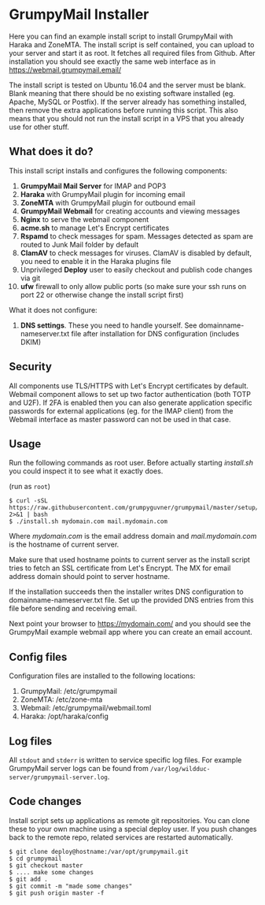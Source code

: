 # GrumpyMail Installer

Here you can find an example install script to install GrumpyMail with Haraka and ZoneMTA. The install script is self contained, you can upload to your server and start it as root. It fetches all required files from Github. After installation you should see exactly the same web interface as in https://webmail.grumpymail.email/

The install script is tested on Ubuntu 16.04 and the server must be blank. Blank meaning that there should be no existing software installed (eg. Apache, MySQL or Postfix). If the server already has something installed, then remove the extra applications before running this script. This also means that you should not run the install script in a VPS that you already use for other stuff.

## What does it do?

This install script installs and configures the following components:

1.  **GrumpyMail Mail Server** for IMAP and POP3
2.  **Haraka** with GrumpyMail plugin for incoming email
3.  **ZoneMTA** with GrumpyMail plugin for outbound email
4.  **GrumpyMail Webmail** for creating accounts and viewing messages
5.  **Nginx** to serve the webmail component
6.  **acme.sh** to manage Let's Encrypt certificates
7.  **Rspamd** to check messages for spam. Messages detected as spam are routed to Junk Mail folder by default
8.  **ClamAV** to check messages for viruses. ClamAV is disabled by default, you need to enable it in the Haraka plugins file
9.  Unprivileged **Deploy** user to easily checkout and publish code changes via git
10. **ufw** firewall to only allow public ports (so make sure your ssh runs on port 22 or otherwise change the install script first)

What it does not configure:

1.  **DNS settings**. These you need to handle yourself. See domainname-nameserver.txt file after installation for DNS configuration (includes DKIM)

## Security

All components use TLS/HTTPS with Let's Encrypt certificates by default. Webmail component allows to set up two factor authentication (both TOTP and U2F). If 2FA is enabled then you can also generate application specific passwords for external applications (eg. for the IMAP client) from the Webmail interface as master password can not be used in that case.

## Usage

Run the following commands as root user. Before actually starting _install.sh_ you could inspect it to see what it exactly does.

(run as `root`)

    $ curl -sSL https://raw.githubusercontent.com/grumpyguvner/grumpymail/master/setup/get_install.sh 2>&1 | bash
    $ ./install.sh mydomain.com mail.mydomain.com

Where _mydomain.com_ is the email address domain and _mail.mydomain.com_ is the hostname of current server.

Make sure that used hostname points to current server as the install script tries to fetch an SSL certificate from Let's Encrypt. The MX for email address domain should point to server hostname.

If the installation succeeds then the installer writes DNS configuration to domainname-nameserver.txt file. Set up the provided DNS entries from this file before sending and receiving email.

Next point your browser to https://mydomain.com/ and you should see the GrumpyMail example webmail app where you can create an email account.

## Config files

Configuration files are installed to the following locations:

1.  GrumpyMail: /etc/grumpymail
2.  ZoneMTA: /etc/zone-mta
3.  Webmail: /etc/grumpymail/webmail.toml
4.  Haraka: /opt/haraka/config

## Log files

All `stdout` and `stderr` is written to service specific log files. For example GrumpyMail server logs can be found from `/var/log/wildduc-server/grumpymail-server.log`.

## Code changes

Install script sets up applications as remote git repositories. You can clone these to your own machine using a special deploy user. If you push changes back to the remote repo, related services are restarted automatically.

```
$ git clone deploy@hostname:/var/opt/grumpymail.git
$ cd grumpymail
$ git checkout master
$ .... make some changes
$ git add .
$ git commit -m "made some changes"
$ git push origin master -f
```
